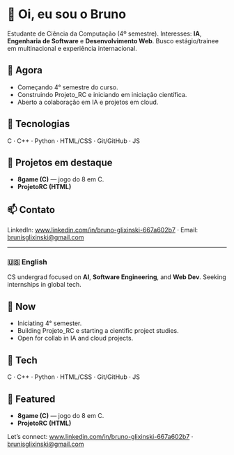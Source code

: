 # 👋 Oi, eu sou o Bruno

Estudante de Ciência da Computação (4º semestre). Interesses: **IA**, **Engenharia de Software** e **Desenvolvimento Web**. Busco estágio/trainee em multinacional e experiência internacional.

## 🚀 Agora
- Começando 4° semestre do curso.
- Construindo Projeto_RC e iniciando em iniciação científica.
- Aberto a colaboração em IA e projetos em cloud.

## 🧰 Tecnologias
C · C++ · Python · HTML/CSS · Git/GitHub · JS

## 🧩 Projetos em destaque
- **8game (C)** — jogo do 8 em C.
- **ProjetoRC (HTML)**

## 📫 Contato
LinkedIn: www.linkedin.com/in/bruno-glixinski-667a602b7 · Email: brunisglixinski@gmail.com

---

### 🇺🇸 English
CS undergrad focused on **AI**, **Software Engineering**, and **Web Dev**. Seeking internships in global tech.

## 🚀 Now
- Iniciating 4° semester.
- Building Projeto_RC e starting a cientific project studies.
- Open for collab in IA and cloud projects.

## 🧰 Tech
C · C++ · Python · HTML/CSS · Git/GitHub · JS

## 🧩 Featured
- **8game (C)** — jogo do 8 em C.
- **ProjetoRC (HTML)**

Let’s connect: www.linkedin.com/in/bruno-glixinski-667a602b7 · brunisglixinski@gmail.com
